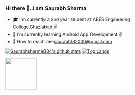 ### Hi there 👋..I am Saurabh Sharma

- 🎓 I'm currently a 2nd year student at ABES Engineering College,Ghaziabad.✌
- 🔎 I’m currently learning Android App Development.✌
- 💬 How to reach me:saurabh182000@gmail.com <br>


<!--
**Saurabhsharma884/Saurabhsharma884** is a ✨ _special_ ✨ repository because its `README.md` (this file) appears on your GitHub profile.

Here are some ideas to get you started:

- 🔭 I’m currently working on ...
- 🌱 I’m currently learning ...
- 👯 I’m looking to collaborate on ...
- 🤔 I’m looking for help with ...
- 💬 Ask me about ...
- 📫 How to reach me: ...
- 😄 Pronouns: ...
- ⚡ Fun fact: ...
-->
[![Saurabhsharma884's github stats](https://github-readme-stats.vercel.app/api?username=Saurabhsharma884)](https://github.com/Saurabhsharma884/github-readme-stats)
[![Top Langs](https://github-readme-stats.vercel.app/api/top-langs/?username=Saurabhsharma884&layout=compact)](https://github.com/Saurabhsharma884/github-readme-stats)


<!--[![Saurabhsharma884's DEV Profile](https://d2fltix0v2e0sb.cloudfront.net/dev-badge.svg)](https://dev.to/saurabhsharma884)-->
<!-- ![Top Langs](https://github-readme-stats.vercel.app/api/top-langs/?username=Saurabhsharma884&langs_count=5) -->
    
<img src="https://d2fltix0v2e0sb.cloudfront.net/dev-badge.svg" width="100">

